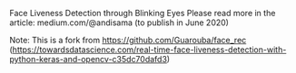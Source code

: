 Face Liveness Detection through Blinking Eyes
Please read more in the article: medium.com/@andisama (to publish in June 2020)

Note:
This is a fork from https://github.com/Guarouba/face_rec (https://towardsdatascience.com/real-time-face-liveness-detection-with-python-keras-and-opencv-c35dc70dafd3)
